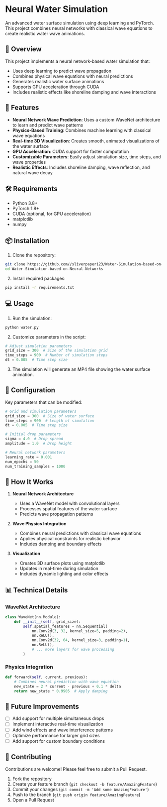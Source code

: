 # Neural Water Simulation

An advanced water surface simulation using deep learning and PyTorch. This project combines neural networks with classical wave equations to create realistic water wave animations.

## 🌊 Overview

This project implements a neural network-based water simulation that:
- Uses deep learning to predict wave propagation
- Combines physical wave equations with neural predictions
- Generates realistic water surface animations
- Supports GPU acceleration through CUDA
- Includes realistic effects like shoreline damping and wave interactions

## 🚀 Features

- **Neural Network Wave Prediction**: Uses a custom WaveNet architecture to learn and predict wave patterns
- **Physics-Based Training**: Combines machine learning with classical wave equations
- **Real-time 3D Visualization**: Creates smooth, animated visualizations of the water surface
- **GPU Acceleration**: CUDA support for faster computation
- **Customizable Parameters**: Easily adjust simulation size, time steps, and wave properties
- **Realistic Effects**: Includes shoreline damping, wave reflection, and natural wave decay

## 🛠️ Requirements

- Python 3.8+
- PyTorch 1.8+
- CUDA (optional, for GPU acceleration)
- matplotlib
- numpy

## 📦 Installation

1. Clone the repository:
```bash
git clone https://github.com//sliverpaper123/Water-Simulation-based-on-Neural-Networks.git
cd Water-Simulation-based-on-Neural-Networks
```

2. Install required packages:
```bash
pip install -r requirements.txt
```

## 💻 Usage

1. Run the simulation:
```bash
python water.py
```

2. Customize parameters in the script:
```python
# Adjust simulation parameters
grid_size = 300  # Size of the simulation grid
time_steps = 900  # Number of simulation steps
dt = 0.005  # Time step size
```

3. The simulation will generate an MP4 file showing the water surface animation.

## 🔧 Configuration

Key parameters that can be modified:

```python
# Grid and simulation parameters
grid_size = 300  # Size of water surface
time_steps = 900  # Length of simulation
dt = 0.005  # Time step size

# Initial drop parameters
sigma = 4.0  # Drop spread
amplitude = 1.0  # Drop height

# Neural network parameters
learning_rate = 0.001
num_epochs = 50
num_training_samples = 1000
```

## 🧪 How It Works

1. **Neural Network Architecture**
   - Uses a WaveNet model with convolutional layers
   - Processes spatial features of the water surface
   - Predicts wave propagation patterns

2. **Wave Physics Integration**
   - Combines neural predictions with classical wave equations
   - Applies physical constraints for realistic behavior
   - Includes damping and boundary effects

3. **Visualization**
   - Creates 3D surface plots using matplotlib
   - Updates in real-time during simulation
   - Includes dynamic lighting and color effects

## 📊 Technical Details

### WaveNet Architecture
```python
class WaveNet(nn.Module):
    def __init__(self, grid_size):
        self.spatial_features = nn.Sequential(
            nn.Conv2d(3, 32, kernel_size=5, padding=2),
            nn.ReLU(),
            nn.Conv2d(32, 64, kernel_size=3, padding=1),
            nn.ReLU(),
            # ... more layers for wave processing
        )
```

### Physics Integration
```python
def forward(self, current, previous):
    # Combines neural prediction with wave equation
    new_state = 2 * current - previous + 0.1 * delta
    return new_state * 0.9905  # Apply damping
```

## 🎯 Future Improvements

- [ ] Add support for multiple simultaneous drops
- [ ] Implement interactive real-time visualization
- [ ] Add wind effects and wave interference patterns
- [ ] Optimize performance for larger grid sizes
- [ ] Add support for custom boundary conditions

## 🤝 Contributing

Contributions are welcome! Please feel free to submit a Pull Request.

1. Fork the repository
2. Create your feature branch (`git checkout -b feature/AmazingFeature`)
3. Commit your changes (`git commit -m 'Add some AmazingFeature'`)
4. Push to the branch (`git push origin feature/AmazingFeature`)
5. Open a Pull Request
